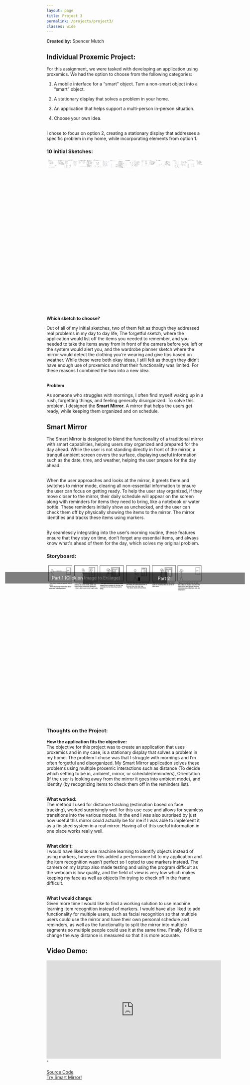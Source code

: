 ```yaml
---
layout: page
title: Project 3
permalink: /projects/project3/
classes: wide
---
```

<!-- Swiper for photo sliding -->
<link rel="stylesheet" href="https://unpkg.com/swiper/swiper-bundle.min.css" />
<script src="https://unpkg.com/swiper/swiper-bundle.min.js"></script>
<!-- Fancybox CSS -->
<link rel="stylesheet" href="https://cdnjs.cloudflare.com/ajax/libs/fancybox/3.5.7/jquery.fancybox.min.css" />
<!-- jQuery (required for Fancybox) -->
<script src="https://code.jquery.com/jquery-3.6.0.min.js"></script>
<!-- Fancybox JS -->
<script src="https://cdnjs.cloudflare.com/ajax/libs/fancybox/3.5.7/jquery.fancybox.min.js"></script>

**Created by:** Spencer Mutch
<div>
  <h2><b>Individual Proxemic Project:</b></h2>
<p>For this assignment, we were tasked with developing an application using proxemics. We had the option to choose from the following categories: <br>

1. A mobile interface for a “smart” object. Turn a non-smart object into a “smart” object.<br>

2. A stationary display that solves a problem in your home.<br>

3. An application that helps support a multi-person in-person situation.<br>

4. Choose your own idea.<br><br>

I chose to focus on option 2, creating a stationary display that addresses a specific problem in my home, while incorporating elements from option 1.

</p>
</div>
<h3><b>10 Initial Sketches:</b></h3>
<div class="swiper-wrapper-container">
  <div class="swiper-container">
    <div class="swiper-wrapper">
      <div class="swiper-slide">
        <a href="/assets/images/con1.png" data-fancybox="gallery">
          <img src="/assets/images/con1.png" alt="Photo 1">
        </a>
      </div>
      <div class="swiper-slide">
        <a href="/assets/images/con2.png" data-fancybox="gallery">
          <img src="/assets/images/con2.png" alt="Photo 2">
        </a>
      </div>
      <div class="swiper-slide">
        <a href="/assets/images/con3.png" data-fancybox="gallery">
          <img src="/assets/images/con3.png" alt="Photo 3">
        </a>
      </div>
      <div class="swiper-slide">
        <a href="/assets/images/con4.png" data-fancybox="gallery">
          <img src="/assets/images/con4.png" alt="Photo 3">
        </a>
      </div>
      <div class="swiper-slide">
        <a href="/assets/images/con5.png" data-fancybox="gallery">
          <img src="/assets/images/con5.png" alt="Photo 3">
        </a>
      </div>
      <div class="swiper-slide">
        <a href="/assets/images/con6.png" data-fancybox="gallery">
          <img src="/assets/images/con6.png" alt="Photo 3">
        </a>
      </div>
      <div class="swiper-slide">
        <a href="/assets/images/con7.png" data-fancybox="gallery">
          <img src="/assets/images/con7.png" alt="Photo 3">
        </a>
      </div>
      <div class="swiper-slide">
        <a href="/assets/images/con8.png" data-fancybox="gallery">
          <img src="/assets/images/con8.png" alt="Photo 3">
        </a>
      </div>
      <div class="swiper-slide">
        <a href="/assets/images/con9.png" data-fancybox="gallery">
          <img src="/assets/images/con9.png" alt="Photo 3">
        </a>
      </div>
      <div class="swiper-slide">
        <a href="/assets/images/con10.png" data-fancybox="gallery">
          <img src="/assets/images/con10.png" alt="Photo 3">
        </a>
      </div>
    </div>
    <!-- Add Pagination -->
    <div class="swiper-pagination"></div>
    <!-- Add Navigation -->
    <div class="swiper-button-next"></div>
    <div class="swiper-button-prev"></div>
  </div>
</div>

<div class="content">
  <b>Which sketch to choose?</b>
<p>
  Out of all of my initial sketches, two of them felt as though they addressed real problems in my day to day life, The forgetful sketch, where the application would list off the items you needed to remember, and you needed to take the items away from in front of the camera before you left or the system would alert you, and the wardrobe planner sketch where the mirror would detect the clothing you’re wearing and give tips based on weather. While these were both okay ideas, I still felt as though they didn’t have enough use of proxemics and that their functionality was limited. For these reasons I combined the two into a new idea. <br><br>
  </p>

<div class="content">
  <b>Problem</b>
<p>
  As someone who struggles with mornings, I often find myself waking up in a rush, forgetting things, and feeling generally disorganized. To solve this problem, I designed the <b>Smart Mirror</b>. A mirror that helps the users get ready, while keeping them organized and on schedule.
  </p>

  <div class="content">
  <h2><b>Smart Mirror</b></h2>
<p>
  <p>
  The Smart Mirror is designed to blend the functionality of a traditional mirror with smart capabilities, helping users stay organized and prepared for the day ahead. While the user is not standing directly in front of the mirror, a tranquil ambient screen covers the surface, displaying useful information such as the date, time, and weather, helping the user prepare for the day ahead. <br><br>

When the user approaches and looks at the mirror, it greets them and switches to mirror mode, clearing all non-essential information to ensure the user can focus on getting ready. To help the user stay organized, if they move closer to the mirror, their daily schedule will appear on the screen along with reminders for items they need to bring, like a notebook or water bottle. These reminders initially show as unchecked, and the user can check them off by physically showing the items to the mirror. The mirror identifies and tracks these items using markers. <br><br>

By seamlessly integrating into the user’s morning routine, these features ensure that they stay on time, don’t forget any essential items, and always know what's ahead of them for the day, which solves my original problem.

  </p>
  <h3><b>Storyboard:</b></h3>
  
  <div class="swiper-wrapper-container">
  <div class="swiper-container">
    <div class="swiper-wrapper">
      <div class="swiper-slide">
        <a href="/assets/images/sbframe1.png" data-fancybox="gallery">
          <img src="/assets/images/sbframe1.png" alt="Photo 1">
        </a>
        <div class="caption">Part 1 (Click on Image to Enlarge)</div>
      </div>
      <div class="swiper-slide">
        <a href="/assets/images/sbframe2.png" data-fancybox="gallery">
          <img src="/assets/images/sbframe2.png" alt="Photo 2">
        </a>
        <div class="caption">Part 2</div>
      </div>
    </div>
    <!-- Add Pagination -->
    <div class="swiper-pagination"></div>
    <!-- Add Navigation -->
    <div class="swiper-button-next"></div>
    <div class="swiper-button-prev"></div>
  </div>
</div>

<h3><b>Thoughts on the Project:</b></h3>
<p>
  <b>How the application fits the objective:</b><br>
The objective for this project was to create an application that uses proxemics and in my case, is a stationary display that solves a problem in my home. The problem I chose was that I struggle with mornings and I’m often forgetful and disorganized. My Smart Mirror application solves these problems using multiple proxemic interactions such as distance (To decide which setting to be in, ambient, mirror, or schedule/reminders), Orientation (If the user is looking away from the mirror it goes into ambient mode), and Identity (by recognizing items to check them off in the reminders list).
<br><br>

<b>What worked:</b><br>
The method I used for distance tracking (estimation based on face tracking), worked surprisingly well for this use case and allows for seamless transitions into the various modes. In the end I was also surprised by just how useful this mirror could actually be for me if I was able to implement it as a finished system in a real mirror. Having all of this useful information in one place works really well.<br><br>

<b>What didn’t:</b><br>
I would have liked to use machine learning to identify objects instead of using markers, however this added a performance hit to my application and the item recognition wasn’t perfect so I opted to use markers instead. The camera on my laptop also made testing and using the program difficult as the webcam is low quality, and the field of view is very low which makes keeping my face as well as objects I’m trying to check off in the frame difficult.<br><br>

<b>What I would change:</b><br>
Given more time I would like to find a working solution to use machine learning item recognition instead of markers. I would have also liked to add functionality for multiple users, such as facial recognition so that multiple users could use the mirror and have their own personal schedule and reminders, as well as the functionality to split the mirror into multiple segments so multiple people could use it at the same time. Finally, I'd like to change the way distance is measured so that it is more accurate.

</p>
<div>

<div>
  <h2><b>Video Demo:</b></h2>

  <iframe width="560" height="315" src="https://www.youtube.com/embed/5v3-5mwG3c?si=nY-shQ7dkPxMsVkZ" title="YouTube video player" frameborder="0" allow="accelerometer; autoplay; clipboard-write; encrypted-media; gyroscope; picture-in-picture; web-share" referrerpolicy="strict-origin-when-cross-origin" allowfullscreen></iframe>" 
  <p><a href="https://glitch.com/edit/#!/smart-mirror-581">Source Code</a>
  <br>
  <a href="https://smart-mirror-581.glitch.me">Try Smart Mirror!</a>
  </p>
</div>

<style>
  .content {
    margin-bottom: 40px;
  }
  
  .swiper-wrapper-container {
    display: flex;
    justify-content: center; /* Center horizontally */
    overflow: visible;
    width: 100%; /* Make it full width */
  }
  .swiper-container {
    width: 500px;
    height: 500px; /* Set desired height */
    position: relative;
  }
  .swiper-container2 {
    width: 300px;
    height: 500px; /* Set desired height */
    position: relative;
  }
  .swiper-container3 {
    width: 500px;
    height: 500px; /* Set desired height */
    position: relative;
  }
  .swiper-wrapper {
    display: flex;
  }
  .swiper-slide {
    display: flex; /* Use flexbox for centering */
    flex-direction: column;
    justify-content: center; /* Center content */
    align-items: center; /* Center vertically */
    height: 100%;
  }
  .swiper-slide a {
    display: relative;
    justify-content: center;
    align-items: center;
    width: 100%;
    object-fit: contain;
    height: auto;
    max-height: 100%; /* Prevent overflow */
  }
  .swiper-slide img {
    width: 100%; /* Ensure images take full width */
    height: auto;
    max-height: 100%; /* Prevent overflow */
    object-fit: contain; /* Keep aspect ratio */
  }
  .caption {
    position: absolute;
    bottom: 100; /* Position it at the bottom of the image */
    width: 100%;
    padding: 10px;
    background-color: rgba(0, 0, 0, 0.5); /* Semi-transparent background */
    color: #fff;
    text-align: center;
    font-size: 14px;
  }
  /* Adjust button styles */
  .swiper-button-next,
  .swiper-button-prev {
    color: #000;
    width: 30px;
    height: 30px;
    top: 50%;
    transform: translateY(-50%);
    z-index: 10; /* Ensure buttons are on top */
    position: absolute;
  }

  .swiper-button-next {
    right: -60px; /* Position next button */
  }

  .swiper-button-prev {
    left: -60px; /* Position prev button */
  }

  .swiper-pagination {
    position: absolute;
    bottom: 100px; /* Position pagination correctly */
    text-align: center; /* Center pagination indicators */
    left: 0;
    right: 0;
  }

  .img {
    height: 400px;
    width: 200px;
  }
</style>

<script>
  $(document).ready(function() {
    new Swiper('.swiper-container', {
      loop: true,
      centeredSlides: true,
      slidesPerView: 1, // Ensure only one image is visible
      spaceBetween: 800, // Remove space between slides
      navigation: {
        nextEl: '.swiper-button-next',
        prevEl: '.swiper-button-prev',
      },
      pagination: {
        el: '.swiper-pagination',
        clickable: true,
      },
    });
    
    // Initialize Fancybox
    $('[data-fancybox="gallery"]').fancybox({
      loop: true,
      transitionEffect: "fade",
    });
  });
</script>
